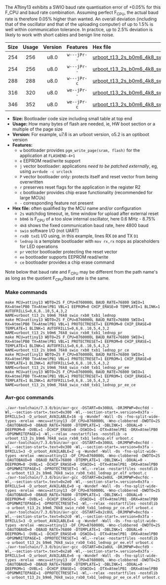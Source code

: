 The ATtiny13 exhibits a SWIO baud rate quantisation error of +0.05% for this F_CPU and baud rate combination. Assuming perfect F<sub>CPU</sub>, the actual baud rate is therefore 0.05% higher than wanted. An overall deviation (including that of the oscillator and that of the uploading computer) of up to 1.5% is well within communication tolerance. In practice, up to 2.5% deviation is likely to work with short cables and benign line noise.

|Size|Usage|Version|Features|Hex file|
|:-:|:-:|:-:|:-:|:--|
|254|256|u8.0|`w---jPr--`|[urboot_t13_2s_b0m6_4k8_swio_rxb0_txb1_lednop.hex](https://raw.githubusercontent.com/stefanrueger/urboot.hex/main/mcus/attiny13/watchdog_2_s/internal_oscillator_b-8.75%25/%2B0m600000_hz/%2B%2B%2B4k8_baud/swio_rxb0_txb1/lednop/urboot_t13_2s_b0m6_4k8_swio_rxb0_txb1_lednop.hex)|
|254|256|u8.0|`w---jPr--`|[urboot_t13_2s_b0m6_4k8_swio_rxb0_txb1_lednop_pr.hex](https://raw.githubusercontent.com/stefanrueger/urboot.hex/main/mcus/attiny13/watchdog_2_s/internal_oscillator_b-8.75%25/%2B0m600000_hz/%2B%2B%2B4k8_baud/swio_rxb0_txb1/lednop/urboot_t13_2s_b0m6_4k8_swio_rxb0_txb1_lednop_pr.hex)|
|288|288|u8.0|`w---jPr-c`|[urboot_t13_2s_b0m6_4k8_swio_rxb0_txb1_lednop_pr_ce.hex](https://raw.githubusercontent.com/stefanrueger/urboot.hex/main/mcus/attiny13/watchdog_2_s/internal_oscillator_b-8.75%25/%2B0m600000_hz/%2B%2B%2B4k8_baud/swio_rxb0_txb1/lednop/urboot_t13_2s_b0m6_4k8_swio_rxb0_txb1_lednop_pr_ce.hex)|
|316|320|u8.0|`we--jPr--`|[urboot_t13_2s_b0m6_4k8_swio_rxb0_txb1_lednop_pr_ee.hex](https://raw.githubusercontent.com/stefanrueger/urboot.hex/main/mcus/attiny13/watchdog_2_s/internal_oscillator_b-8.75%25/%2B0m600000_hz/%2B%2B%2B4k8_baud/swio_rxb0_txb1/lednop/urboot_t13_2s_b0m6_4k8_swio_rxb0_txb1_lednop_pr_ee.hex)|
|346|352|u8.0|`we--jPr-c`|[urboot_t13_2s_b0m6_4k8_swio_rxb0_txb1_lednop_pr_ee_ce.hex](https://raw.githubusercontent.com/stefanrueger/urboot.hex/main/mcus/attiny13/watchdog_2_s/internal_oscillator_b-8.75%25/%2B0m600000_hz/%2B%2B%2B4k8_baud/swio_rxb0_txb1/lednop/urboot_t13_2s_b0m6_4k8_swio_rxb0_txb1_lednop_pr_ee_ce.hex)|

- **Size:** Bootloader code size including small table at top end
- **Usage:** How many bytes of flash are needed, ie, HW boot section or a multiple of the page size
- **Version:** For example, u7.6 is an urboot version, o5.2 is an optiboot version
- **Features:**
  + `w` bootloader provides `pgm_write_page(sram, flash)` for the application at `FLASHEND-4+1`
  + `e` EEPROM read/write support
  + `j` vector bootloader: applications *need to be patched externally*, eg, using `avrdude -c urclock`
  + `P` vector bootloader only: protects itself and reset vector from being overwritten
  + `r` preserves reset flags for the application in the register R2
  + `c` bootloader provides chip erase functionality (recommended for large MCUs)
  + `-` corresponding feature not present
- **Hex file:** often qualified by the MCU name and/or configuration
  + `2s` watchdog timeout, ie, time window for upload after external reset
  + `b0m6` is F<sub>CPU</sub> of a too slow internal oscillator, here 0.6 MHz - 8.75%
  + `4k8` shows the fixed communication baud rate, here 4800 baud
  + `swio` software I/O (not UART)
  + `rxd0 txd1` I/O using, in this example, lines RX `D0` and TX `D1`
  + `lednop` is a template bootloader with `mov rx,rx` nops as placeholders for LED operations
  + `pr` vector bootloader protecting the reset vector
  + `ee` bootloader supports EEPROM read/write
  + `ce` bootloader provides a chip erase command


Note below that baud rate and F<sub>CPU</sub> may be different from the path name's as long as the quotient F<sub>CPU</sub>/baud rate is the same.

### Make commands
```
make MCU=attiny13 WDTO=2S F_CPU=8760000L BAUD_RATE=76800 SWIO=1 RX=AtmelPB0 TX=AtmelPB1 VBL=1 EEPROM=0 CHIP_ERASE=0 TEMPLATE=1 BLINK=1 AUTOFRILLS=0,6,8..10,5,4,3,2 NAME=urboot_t13_2s_b9m6_76k8_swio_rxb0_txb1_lednop
make MCU=attiny13 WDTO=2S F_CPU=8760000L BAUD_RATE=76800 SWIO=1 RX=AtmelPB0 TX=AtmelPB1 VBL=1 PROTECTRESET=1 EEPROM=0 CHIP_ERASE=0 TEMPLATE=1 BLINK=1 AUTOFRILLS=0,6,8..10,5,4,3,2 NAME=urboot_t13_2s_b9m6_76k8_swio_rxb0_txb1_lednop_pr
make MCU=attiny13 WDTO=2S F_CPU=8760000L BAUD_RATE=76800 SWIO=1 RX=AtmelPB0 TX=AtmelPB1 VBL=1 PROTECTRESET=1 EEPROM=0 CHIP_ERASE=1 TEMPLATE=1 BLINK=1 AUTOFRILLS=0,6,8..10,5,4,3,2 NAME=urboot_t13_2s_b9m6_76k8_swio_rxb0_txb1_lednop_pr_ce
make MCU=attiny13 WDTO=2S F_CPU=8760000L BAUD_RATE=76800 SWIO=1 RX=AtmelPB0 TX=AtmelPB1 VBL=1 PROTECTRESET=1 EEPROM=1 CHIP_ERASE=0 TEMPLATE=1 BLINK=1 AUTOFRILLS=0,6,8..10,5,4,3,2 NAME=urboot_t13_2s_b9m6_76k8_swio_rxb0_txb1_lednop_pr_ee
make MCU=attiny13 WDTO=2S F_CPU=8760000L BAUD_RATE=76800 SWIO=1 RX=AtmelPB0 TX=AtmelPB1 VBL=1 PROTECTRESET=1 EEPROM=1 CHIP_ERASE=1 TEMPLATE=1 BLINK=1 AUTOFRILLS=0,6,8..10,5,4,3,2 NAME=urboot_t13_2s_b9m6_76k8_swio_rxb0_txb1_lednop_pr_ee_ce
```

### Avr-gcc commands
```
./avr-toolchain/7.3.0/bin/avr-gcc -DSTART=0x300UL -DRJMPWP=0xcfdd -Wl,--section-start=.text=0x300 -Wl,--section-start=.version=0x3fa -DFRILLS=3 -D_urboot_AVAILABLE=16 -g -Wundef -Wall -Os -fno-split-wide-types -mrelax -mmcu=attiny13 -DF_CPU=8760000L -Wno-clobbered -DWDTO=2S -DAUTOBAUD=0 -DBAUD_RATE=76800 -DTEMPLATE=1 -DBLINK=1 -DDUAL=0 -DEEPROM=0 -DVBL=1 -DCHIP_ERASE=0 -DSWIO=1 -DTX=AtmelPB1 -DRX=AtmelPB0 -DPGMWRITEPAGE=1 -Wl,--relax -nostartfiles -nostdlib -o urboot_t13_2s_b9m6_76k8_swio_rxb0_txb1_lednop.elf urboot.c
./avr-toolchain/7.3.0/bin/avr-gcc -DSTART=0x300UL -DRJMPWP=0xcfdd -Wl,--section-start=.text=0x300 -Wl,--section-start=.version=0x3fa -DFRILLS=3 -D_urboot_AVAILABLE=2 -g -Wundef -Wall -Os -fno-split-wide-types -mrelax -mmcu=attiny13 -DF_CPU=8760000L -Wno-clobbered -DWDTO=2S -DAUTOBAUD=0 -DBAUD_RATE=76800 -DTEMPLATE=1 -DBLINK=1 -DDUAL=0 -DEEPROM=0 -DVBL=1 -DCHIP_ERASE=0 -DSWIO=1 -DTX=AtmelPB1 -DRX=AtmelPB0 -DPGMWRITEPAGE=1 -DPROTECTRESET=1 -Wl,--relax -nostartfiles -nostdlib -o urboot_t13_2s_b9m6_76k8_swio_rxb0_txb1_lednop_pr.elf urboot.c
./avr-toolchain/7.3.0/bin/avr-gcc -DSTART=0x2e0UL -DRJMPWP=0xcfdc -Wl,--section-start=.text=0x2e0 -Wl,--section-start=.version=0x3fa -DFRILLS=4 -D_urboot_AVAILABLE=0 -g -Wundef -Wall -Os -fno-split-wide-types -mrelax -mmcu=attiny13 -DF_CPU=8760000L -Wno-clobbered -DWDTO=2S -DAUTOBAUD=0 -DBAUD_RATE=76800 -DTEMPLATE=1 -DBLINK=1 -DDUAL=0 -DEEPROM=0 -DVBL=1 -DCHIP_ERASE=1 -DSWIO=1 -DTX=AtmelPB1 -DRX=AtmelPB0 -DPGMWRITEPAGE=1 -DPROTECTRESET=1 -Wl,--relax -nostartfiles -nostdlib -o urboot_t13_2s_b9m6_76k8_swio_rxb0_txb1_lednop_pr_ce.elf urboot.c
./avr-toolchain/7.3.0/bin/avr-gcc -DSTART=0x2c0UL -DRJMPWP=0xcfda -Wl,--section-start=.text=0x2c0 -Wl,--section-start=.version=0x3fa -DFRILLS=3 -D_urboot_AVAILABLE=4 -g -Wundef -Wall -Os -fno-split-wide-types -mrelax -mmcu=attiny13 -DF_CPU=8760000L -Wno-clobbered -DWDTO=2S -DAUTOBAUD=0 -DBAUD_RATE=76800 -DTEMPLATE=1 -DBLINK=1 -DDUAL=0 -DEEPROM=1 -DVBL=1 -DCHIP_ERASE=0 -DSWIO=1 -DTX=AtmelPB1 -DRX=AtmelPB0 -DPGMWRITEPAGE=1 -DPROTECTRESET=1 -Wl,--relax -nostartfiles -nostdlib -o urboot_t13_2s_b9m6_76k8_swio_rxb0_txb1_lednop_pr_ee.elf urboot.c
./avr-toolchain/7.3.0/bin/avr-gcc -DSTART=0x2a0UL -DRJMPWP=0xcfd9 -Wl,--section-start=.text=0x2a0 -Wl,--section-start=.version=0x3fa -DFRILLS=4 -D_urboot_AVAILABLE=6 -g -Wundef -Wall -Os -fno-split-wide-types -mrelax -mmcu=attiny13 -DF_CPU=8760000L -Wno-clobbered -DWDTO=2S -DAUTOBAUD=0 -DBAUD_RATE=76800 -DTEMPLATE=1 -DBLINK=1 -DDUAL=0 -DEEPROM=1 -DVBL=1 -DCHIP_ERASE=1 -DSWIO=1 -DTX=AtmelPB1 -DRX=AtmelPB0 -DPGMWRITEPAGE=1 -DPROTECTRESET=1 -Wl,--relax -nostartfiles -nostdlib -o urboot_t13_2s_b9m6_76k8_swio_rxb0_txb1_lednop_pr_ee_ce.elf urboot.c
```

